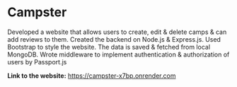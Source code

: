 # Campster

Developed a website that allows users to create, edit & delete camps & can add reviews to them. Created the backend on Node.js & Express.js. Used Bootstrap to style the website. The data is saved & fetched from local MongoDB. Wrote middleware to implement authentication & authorization of users by Passport.js

**Link to the website:** https://campster-x7bp.onrender.com
